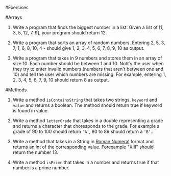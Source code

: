 #Exercises

#Arrays

1. Write a program that finds the biggest number in a list. Given a list of [1, 3, 5, 12, 7, 9], your program should return 12. 

2. Write a program that sorts an array of random numbers. Entering 2, 5, 3, 7, 1, 6, 8, 10, 4 - should give
1, 2, 3, 4, 5, 6, 7, 8, 9, 10 as output.

3. Write a program that takes in 9 numbers and stores them in an array of size 10. Each number should be between 1 and 10. Notify the user when they try
to enter invalid numbers (numbers that aren't between one and 10) and tell the user which numbers are missing. 
For example, entering 1, 2, 3, 4, 5, 6, 7, 9, 10 should return 8 as output. 

#Methods

1. Write a method `isContainsString` that takes two strings, `keyword` and `value` and returns a boolean. The method should return true if keyword is found in value. 
 
2. Write a method `letterGrade` that takes in a double representing a grade and returns a character that choresponds to the grade. For example a grade of 90 to 100 should return `'A'`, 80 to 89 should return a `'B'`...

3. Write a method that takes in a String in [Roman Numeral](http://literacy.kent.edu/Minigrants/Cinci/romanchart.htm) format and returns an int of the corresponding value. Forexample "XIII" should return the number 13.

4. Write a method `isPrime` that takes in a number and returns true if that number is a prime number.
